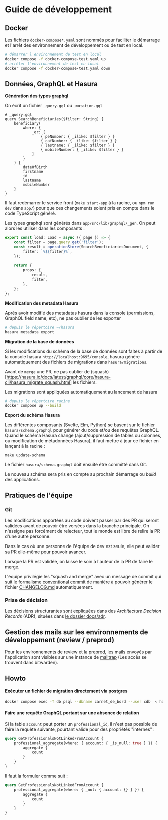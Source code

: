 # Guide de développement
## Docker

Les fichiers `docker-compose*.yaml` sont nommés pour faciliter le démarrage et l'arrêt des environnement de développement ou de test en local.

```sh
# démarrer l'environnement de test en local
docker compose -f docker-compose-test.yaml up
# arrêter l'environnement de test en local
docker compose -f docker-compose-test.yaml down
```

## Données, GraphQL et Hasura

**Génération des types graphql**

On écrit un fichier `_query.gql` ou `_mutation.gql`

```gql
# _query.gql
query SearchBeneficiaries($filter: String) {
	beneficiary(
		where: {
			_or: [
				{ peNumber: { _ilike: $filter } }
				{ cafNumber: { _ilike: $filter } }
				{ lastname: { _ilike: $filter } }
				{ mobileNumber: { _ilike: $filter } }
			]
		}
	) {
		dateOfBirth
		firstname
		id
		lastname
		mobileNumber
	}
}
```

Il faut redémarrer le service front (`make start-app` à la racine, ou `npm run dev` dans `app/`) pour que ces changements soient pris en compte dans le code TypeScript généré.

Les types graphql sont générés dans `app/src/lib/graphql/_gen`. On peut alors les utiliser dans les composants :

```ts
export const load: Load = async ({ page }) => {
	const filter = page.query.get('filter');
	const result = operationStore(SearchBeneficiariesDocument, {
		filter: `%${filter}%`,
	});

	return {
		props: {
			result,
			filter,
		},
	};
};
```

**Modification des metadata Hasura**

Après avoir modifié des metadatas hasura dans la console (permissions, GraphQL
field name, etc), ne pas oublier de les exporter

```sh
# depuis le répertoire ~/hasura
hasura metadata export
```

**Migration de la base de données**

Si les modifications du schéma de la base de données sont faites à partir de la console hasura `http://localhost:9695/console`, hasura génère automatiquement des fichiers de migrations dans `hasura/migrations`.

Avant de `merge` une PR, ne pas oublier de (squash)[https://hasura.io/docs/latest/graphql/core/hasura-cli/hasura_migrate_squash.html] les fichiers.

Les migrations sont appliquées automatiquement au lancement de hasura

```sh
# depuis le répertoire racine
docker compose up --build
```

**Export du schéma Hasura**

Les différentes composants (Svelte, Elm, Python) se basent sur le fichier `hasura/schema.graphql` pour générer du code et/ou des requêtes GraphQL. Quand le schéma Hasura change (ajout/suppression de tables ou colonnes, ou modification de métadonnées Hasura), il faut mettre à jour ce fichier en lançant à la racine :

```
make update-schema
```

Le fichier `hasura/schema.graphql` doit ensuite être committé dans Git.

Le nouveau schéma sera pris en compte au prochain démarrage ou _build_ des applications.

## Pratiques de l'équipe

### Git
Les modifications apportées au code doivent passer par des PR qui seront validées avant de pouvoir être versées dans la branche principale. On n'assigne pas forcément de relecteur, tout le monde est libre de relire la PR d'une autre personne.

Dans le cas où une personne de l'équipe de dev est seule, elle peut valider sa PR elle-même pour pouvoir avancer.

Lorsque la PR est validée, on laisse le soin à l'auteur de la PR de faire le merge.

L'équipe privilégie les "squash and merge" avec un message de commit qui suit le formalisme [conventional commit](https://www.conventionalcommits.org/en/v1.0.0-beta.2/) de manière à pouvoir générer le fichier [CHANGELOG.md](./CHANGELOG.md) automatiquement.

### Prise de décision

Les décisions structurantes sont expliquées dans des _Architecture Decision Records_ (ADR), situées dans [le dossier docs/adr](./docs/adr).

## Gestion des mails sur les environnements de développement (review / preprod)

Pour les environnements de review et la preprod, les mails envoyés par l'application sont visibles sur une instance de [mailtrap](https://mailtrap.io) (Les accès se trouvent dans bitwarden).

## Howto

#### Exécuter un fichier de migration directement via postgres

```sh
docker compose exec -T db psql --dbname carnet_de_bord --user cdb  < hasura/migrations/carnet_de_bord/${migration_name}/${up|down}.sql
```

#### Faire une requête GraphQL portant sur une absence de relation

Si la table `account` peut porter un `professional_id`, il n'est pas possible de faire la requête suivante, pourtant valide pour des propriétés "internes" :

```graphql
query GetProfessionalsNotLinkedFromAccount {
	professional_aggregate(where: { account: { _is_null: true } }) {
		aggregate {
			count
		}
	}
}
```

Il faut la formuler comme suit :

```graphql
query GetProfessionalsNotLinkedFromAccount {
	professional_aggregate(where: { _not: { account: {} } }) {
		aggregate {
			count
		}
	}
}
```
